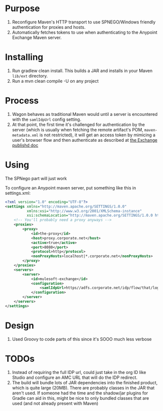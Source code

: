 # Purpose

1. Reconfigure Maven's HTTP transport to use SPNEGO/Windows friendly authentication for proxies and hosts.
1. Automatically fetches tokens to use when authenticating to the Anypoint Exchange Maven server. 

# Installing

1. Run gradlew clean install. This builds a JAR and installs in your Maven `lib/ext` directory.
2. Run a mvn clean compile -U on any project

# Process

1. Wagon behaves as traditional Maven would until a server is encountered with the `samlIdpUrl` config setting.
1. At that point, the first time it's challenged for authentication by the server (which is usually when fetching the remote artifact's POM, `maven-metadata.xml` is not restricted), it will get an access token by mimicing a user's browser flow and then authenticate as described at [the Exchange publishd doc](https://docs.mulesoft.com/anypoint-exchange/to-publish-assets-maven#to-publish-federated-assets)

# Using

The SPNego part will just work

To configure an Anypoint maven server, put something like this in settings.xml:

```xml
<?xml version="1.0" encoding="UTF-8"?>
<settings xmlns="http://maven.apache.org/SETTINGS/1.0.0"
          xmlns:xsi="http://www.w3.org/2001/XMLSchema-instance"
          xsi:schemaLocation="http://maven.apache.org/SETTINGS/1.0.0 http://maven.apache.org/xsd/settings-1.0.0.xsd">
    <!-- You'll probably need a proxy anyways -->
    <proxies>
        <proxy>
            <id>the-proxy</id>
            <host>proxy.corporate.net</host>
            <active>true</active>
            <port>8080</port>
            <protocol>http</protocol>
            <nonProxyHosts>localhost|*.corporate.net</nonProxyHosts>
        </proxy>
    </proxies>
    <servers>
        <server>
            <id>mulesoft-exchange</id>
            <configuration>
                <samlIdpUrl>https//adfs.corporate.net/idp/flow/that/logs/into/Anypoint</samlIdpUrl>
            </configuration>
        </server>
    </servers>
</settings>
```

# Design

1. Used Groovy to code parts of this since it's SOOO much less verbose

# TODOs

1. Instead of requiring the full IDP url, could just take in the org ID like Studio and configure an AMC URL that will do the IDP redirect.
1. The build will bundle lots of JAR dependencies into the finished product, which is quite large (20MB). There are probably classes in the JAR that aren't used. If someone had the time and the shadow/jar plugins for Gradle can aid in this, might be nice to only bundled classes that are used (and not already present with Maven)
